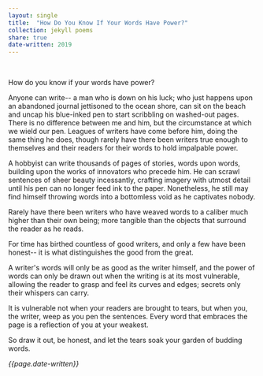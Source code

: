 ```yaml
---
layout: single
title:  "How Do You Know If Your Words Have Power?" 
collection: jekyll poems
share: true
date-written: 2019
---
```

&nbsp;
&nbsp;


<p>
  How do you know if your words have power?
 </p>
 
 <p>
  Anyone can write-- a man who is down on his luck; who just happens upon an abandoned journal jettisoned to the ocean shore, can sit on the beach and uncap his blue-inked pen to start scribbling on washed-out pages. There is no difference between me and him, but the circumstance at which we wield our pen. Leagues of writers have come before him, doing the same thing he does, though rarely have there been writers true enough to themselves and their readers for their words to hold impalpable power.
</p>

<p>
  A hobbyist can write thousands of pages of stories, words upon words, building upon the works of innovators who precede him. He can scrawl sentences of sheer beauty incessantly, crafting imagery with utmost detail until his pen can no longer feed ink to the paper. Nonetheless, he still may find himself throwing words into a bottomless void as he captivates nobody.
</p>

<p>
  Rarely have there been writers who have weaved words to a caliber much higher than their own being; more tangible than the objects that surround the reader as he reads.
</p>

<p>
  For time has birthed countless of good writers, and only a few have been honest-- it is what distinguishes the good from the great.
</p>

<p>
  A writer's words will only be as good as the writer himself, and the power of words can only be drawn out when the writing is at its most vulnerable, allowing the reader to grasp and feel its curves and edges; secrets only their whispers can carry.
</p>

<p>
  It is vulnerable not when your readers are brought to tears, but when you, the writer, weep as you pen the sentences. Every word that embraces the page is a reflection of you at your weakest.
</p>

<p>
  So draw it out, be honest, and let the tears soak your garden of budding words.
   </p>
   
   <em> {{page.date-written}} </em>